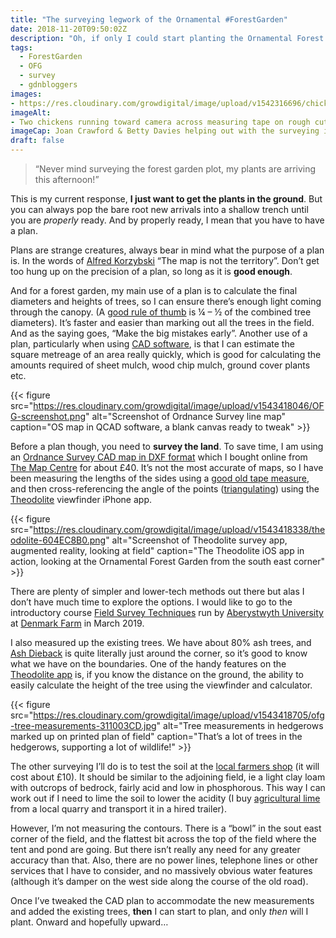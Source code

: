 ```yaml
---
title: "The surveying legwork of the Ornamental #ForestGarden"
date: 2018-11-20T09:50:02Z
description: "Oh, if only I could start planting the Ornamental Forest Garden straight away. But no. I need to survey the land before I make my Cunning Plan, before I get to the joy of planting."
tags: 
  - ForestGarden
  - OFG
  - survey
  - gdnbloggers
images: 
- https://res.cloudinary.com/growdigital/image/upload/v1542316696/chickens-measuring-ofg.jpg
imageAlt: 
- Two chickens running toward camera across measuring tape on rough cut field
imageCap: Joan Crawford & Betty Davies helping out with the surveying in the Ornamental Forest Garden. Soooo helpful…
draft: false
---
```


> “Never mind surveying the forest garden plot, my plants are arriving this afternoon!”

This is my current response, **I just want to get the plants in the ground**. But you can always pop the bare root new arrivals into a shallow trench until you are _properly_ ready. And by properly ready, I mean that you have to have a plan.

Plans are strange creatures, always bear in mind what the purpose of a plan is. In the words of [Alfred Korzybski](https://en.wikipedia.org/wiki/Alfred_Korzybski) “The map is not the territory”. Don’t get too hung up on the precision of a plan, so long as it is **good enough**. 

And for a forest garden, my main use of a plan is to calculate the final diameters and heights of trees, so I can ensure there’s enough light coming through the canopy. (A [good rule of thumb](https://www.forestgarden.wales/blog/course-notes-2016/#spacing) is ¼ – ½ of the combined tree diameters). It’s faster and easier than marking out all the trees in the field. And as the saying goes, “Make the big mistakes early”. Another use of a plan, particularly when using [CAD software](https://qcad.org), is that I can estimate the square metreage of an area really quickly, which is good for calculating the amounts required of sheet mulch, wood chip mulch, ground cover plants etc.

{{< figure src="https://res.cloudinary.com/growdigital/image/upload/v1543418046/OFG-screenshot.png" alt="Screenshot of Ordnance Survey line map" caption="OS map in QCAD software, a blank canvas ready to tweak" >}}

Before a plan though, you need to **survey the land**. To save time, I am using an [Ordnance Survey CAD map in DXF format](https://www.ordnancesurvey.co.uk) which I bought online from [The Map Centre](https://www.themapcentre.com) for about £40. It’s not the most accurate of maps, so I have been measuring the lengths of the sides using a [good old tape measure](https://www.amazon.co.uk/gp/product/B0090DX63Q/), and then cross-referencing the angle of the points ([triangulating](https://en.wikipedia.org/wiki/Triangulation)) using the [Theodolite](http://hrtapps.com/theodolite/) viewfinder iPhone app.

{{< figure src="https://res.cloudinary.com/growdigital/image/upload/v1543418338/theodolite-604EC8B0.png" alt="Screenshot of Theodolite survey app, augmented reality, looking at field" caption="The Theodolite iOS app in action, looking at the Ornamental Forest Garden from the south east corner" >}}

There are plenty of simpler and lower-tech methods out there but alas I don’t have much time to explore the options. I would like to go to the introductory course [Field Survey Techniques](https://wales.permaculture.org.uk/education/course/field-survey-techniques) run by [Aberystwyth University](https://www.aber.ac.uk/en/lifelong-learning/) at [Denmark Farm](https://www.denmarkfarm.org.uk) in March 2019.

I also measured up the existing trees. We have about 80% ash trees, and [Ash Dieback](https://www.woodlandtrust.org.uk/visiting-woods/tree-diseases-and-pests/key-threats/ash-dieback/) is quite literally just around the corner, so it’s good to know what we have on the boundaries. One of the handy features on the [Theodolite app](http://hrtapps.com/theodolite/) is, if you know the distance on the ground, the ability to easily calculate the height of the tree using the viewfinder and calculator. 

{{< figure src="https://res.cloudinary.com/growdigital/image/upload/v1543418705/ofg-tree-measurements-311003CD.jpg" alt="Tree measurements in hedgerows marked up on printed plan of field" caption="That’s a lot of trees in the hedgerows, supporting a lot of wildlife!" >}}

The other surveying I’ll do is to test the soil at the [local farmers shop](http://www.ccfagri.co.uk) (it will cost about £10). It should be similar to the adjoining field, ie a light clay loam with outcrops of bedrock, fairly acid and low in phosphorous. This way I can work out if I need to lime the soil to lower the acidity (I buy [agricultural lime](https://en.wikipedia.org/wiki/Agricultural_lime) from a local quarry and transport it in a hired trailer).

However, I’m not measuring the contours. There is a “bowl” in the sout east corner of the field, and the flattest bit across the top of the field where the tent and pond are going. But there isn’t really any need for any greater accuracy than that. Also, there are no power lines, telephone lines or other services that I have to consider, and no massively obvious water features (although it’s damper on the west side along the course of the old road).

Once I’ve tweaked the CAD plan to accommodate the new measurements and added the existing trees, **then** I can start to plan, and only _then_ will I plant. Onward and hopefully upward…
